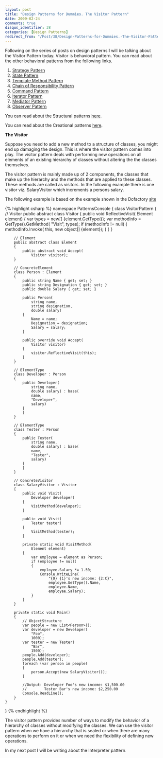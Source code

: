 ```yaml
---
layout: post
title: "Design Patterns for Dummies. The Visitor Pattern"
date: 2009-02-24
comments: true
disqus_identifier: 38
categories: [Design Patterns]
redirect_from: "/Post/38/Design-Patterns-for-Dummies.-The-Visitor-Pattern.aspx/"
---
```

Following on the series of posts on design patterns I will be talking
about the Visitor Pattern today. Visitor is behavioral pattern. You can
read about the other behavioral patterns from the following links.
<!--more-->
1.  [Strategy
    Pattern](/2009/01/12/Design-Patterns-for-Dummies.-The-Strategy-Pattern/)
2.  [State
    Pattern](/2009/01/15/Design-Patterns-for-Dummies.-The-State-Pattern/)
3.  [Template Method
    Pattern](/2009/01/19/Design-Patterns-for-Dummies.-The-Template-Method-Pattern/)
4.  [Chain of Responsibility
    Pattern](/2009/01/22/Design-Patterns-for-Dummies.-The-Chain-of-Responsibility-Pattern/)
5.  [Command
    Pattern](/2009/02/02/Design-Patterns-for-Dummies.-The-Command-Pattern/)
6.  [Iterator
    Pattern](/2009/02/05/Design-Patterns-for-Dummies.-The-Iterator-Pattern/)
7.  [Mediator
    Pattern](/2009/02/09/Design-Patterns-for-Dummies.-The-Mediator-Pattern/)
8.  [Observer
    Pattern](/2009/02/17/Design-Patterns-for-Dummies.-The-Observer-Pattern/)

You can read about the Structural patterns
[here](/2008/12/15/Structural-Design-Patterns/).

You can read about the Creational patterns
[here](/2009/01/12/Creational-Design-Patterns/).

**The Visitor**

Suppose you need to add a new method to a structure of classes, you
might end up damaging the design. This is where the visitor pattern
comes into play. The visitor pattern deals with performing new
operations on all elements of an existing hierarchy of classes without
altering the the classes themselves. 

The visitor pattern is mainly made up of 2 components, the classes that
make up the hierarchy and the methods that are applied to these classes.
These methods are called as visitors. In the following example there is
one visitor viz. SalaryVisitor which increments a persons salary.

The following example is based on the example shown in the Dofactory
[site](http://www.dofactory.com)

{% highlight csharp %}
namespace PatternsConsole
{
    class VisitorPattern
    {
        // Visitor
        public abstract class Visitor
        {
            public void ReflectiveVisit(
                Element element)
            {
                var types = new[] {element.GetType()};
                var methodInfo = GetType().GetMethod(
                    "Visit",
                    types);
                if (methodInfo != null)
                {
                    methodInfo.Invoke(
                        this,
                        new object[] {element});
                }
            }
        } 
        
        // Element
        public abstract class Element
        {
            public abstract void Accept(
                Visitor visitor);
        } 
        
        // ConcreteElement
        class Person : Element
        {
            public string Name { get; set; }
            public string Designation { get; set; }
            public double Salary { get; set; }

            public Person(
                string name,
                string designation,
                double salary)
            {
                Name = name;
                Designation = designation;
                Salary = salary;
            }

            public override void Accept(
                Visitor visitor)
            {
                visitor.ReflectiveVisit(this);
            }
        } 
        
        // ElementType
        class Developer : Person
        {
            public Developer(
                string name,
                double salary) : base(
                name,
                "Developer",
                salary)
            {
            }
        } 
        
        // ElementType
        class Tester : Person
        {
            public Tester(
                string name,
                double salary) : base(
                name,
                "Tester",
                salary)
            {
            }
        } 
        
        // ConcreteVisitor
        class SalaryVisitor : Visitor
        {
            public void Visit(
                Developer developer)
            {
                VisitMethod(developer);
            }

            public void Visit(
                Tester tester)
            {
                VisitMethod(tester);
            }

            private static void VisitMethod(
                Element element)
            {
                var employee = element as Person;
                if (employee != null)
                {
                    employee.Salary *= 1.50;
                    Console.WriteLine(
                        "{0} {1}'s new income: {2:C}",
                        employee.GetType().Name,
                        employee.Name,
                        employee.Salary);
                }
            }
        }

        private static void Main()
        {
            // ObjectStructure
            var people = new List<Person>();
            var developer = new Developer(
                "Foo",
                1000);
            var tester = new Tester(
                "Bar",
                1500);
            people.Add(developer);
            people.Add(tester);
            foreach (var person in people)
            {
                person.Accept(new SalaryVisitor());
            }

            //Output: Developer Foo's new income: $1,500.00
            //        Tester Bar's new income: $2,250.00
            Console.ReadLine();
        }
    }
}
{% endhighlight %}

The visitor pattern provides number of ways to modify the behavior of a
hierarchy of classes without modifying the classes. We can use the
visitor pattern when we have a hierarchy that is sealed or when there
are many operations to perform on it or when we need the flexibility of
defining new operations.

In my next post I will be writing about the Interpreter pattern.

